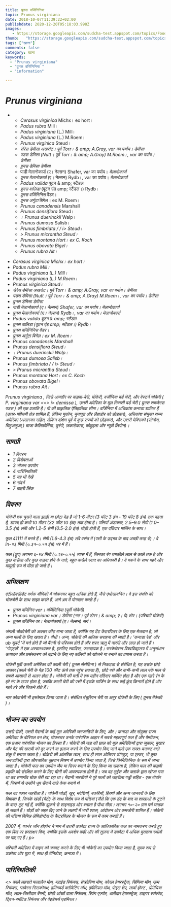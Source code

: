 ```yaml
---
title: प्रूनस वर्जिनिनिया 
topic: Prunus virginiana
date: 2018-10-07T11:39:22+02:00
publishdate: 2020-12-20T05:18:03.998Z
images: 
   - https://storage.googleapis.com/sudcha-test.appspot.com/topics/Food/prunus_virginiana/1.jpeg
thumb:   "https://storage.googleapis.com/sudcha-test.appspot.com/topics/Food/prunus_virginiana/thumb.jpeg"
tags: ["खाना"]
comments: false
category: खाना
keywords: 
  - "Prunus virginiana"
  - "प्रूनस वर्जिनिनिया "
  - "information"

---
```

<h1> <i> Prunus virginiana </i> </h1> <p> </p> <ul> <li> <ul> <li> <i> Cerasus virginica </i> Michx। ex hort। </li> <li> <i> Padus rubra </i> Mill। </li> <li> <i> Padus virginiana </i> (L.) Mill। </li> <li> <i> Padus virginiana </i> (L.) M.Roem। </li> <li> <i> Prunus virginica </i> Steud। </li> <li> <i> सेरेस डेमीसा </i। > अखरोट। पूर्व Torr। & amp; A.Gray, var का पर्याय। <i> डेमीसा </i> </li> <li> <i> पडस डेमिसा </i> (Nutt। पूर्व Torr। & amp; A.Gray) M.Roem।, var का पर्याय। <i> डेमीसा </i> </li> <li> <i> प्रुनस डेमिसा </i (न्यूट्रेंट। एक्स टोर। & amp; ए। ग्रे) वालप, var का पर्याय। <i> डेमीसा </i> </li> <li> पाडी मेलानोकार्पा </i> (ए। नेल्सन) Shafer, var का पर्याय। <i> मेलानोकार्पा </i> </li> <li> <i> प्रूनस मेलानोकार्पा </i> (ए। नेल्सन) Rydb।, var का पर्याय। <i> मेलानोकार्पा </i> </li> <li> <i> Padus valida </i> वूटन & amp; स्टैंडल </li> <li> <i> प्रूनस वालिडा </i> (वूटन एंड amp; स्टैंडल।) Rydb। </li> <li> <i> प्रूनस वर्जिनिनिस </i> वेंडर। </li> <li > <i> प्रूनस अर्गुटा </i> बिगेल। ex M. Roem। </li> <li> <i> Prunus canadensis </i> Marshall </li> <li> <i> Prunus densiflora </i> Steud। </li> <li> <i>। Prunus duerinckii </i> Walp। </Li> <li> <i> Prunus dumosa </i> Salisb। </Li> <li> <i> Prunus fimbriata / / i> Steud। </Li> <li> > <i> Prunus micrantha </i> Steud। </li> <li> <i> Prunus montana </i> Hort। ex C. Koch </li> <li> <i> Prunus obovata </​​i> Bigel। </li> <li> <i> Prunus rubra </i> Ait। </li> </ul> </ul। li> </ul> <ul> <li> <i> Cerasus virginica </i> Michx। ex hort। </li> <li> <i> Padus rubra </i> Mill। </li> <li> <i> Padus virginiana </i> (L.) Mill। </li> <li> <i> Padus virginiana </i> (L.) M.Roem। </li> <li> <i> Prunus virginica </i> Steud। </li> <li> <i> सेरेस डेमीसा </i। > अखरोट। पूर्व Torr। & amp; A.Gray, var का पर्याय। <i> डेमीसा </i> </li> <li> <i> पडस डेमिसा </i> (Nutt। पूर्व Torr। & amp; A.Gray) M.Roem।, var का पर्याय। <i> डेमीसा </i> </li> <li> <i> प्रुनस डेमिसा </i (न्यूट्रेंट। एक्स टोर। & amp; ए। ग्रे) वालप, var का पर्याय। <i> डेमीसा </i> </li> <li> पाडी मेलानोकार्पा </i> (ए। नेल्सन) Shafer, var का पर्याय। <i> मेलानोकार्पा </i> </li> <li> <i> प्रूनस मेलानोकार्पा </i> (ए। नेल्सन) Rydb।, var का पर्याय। <i> मेलानोकार्पा </i> </li> <li> <i> Padus valida </i> वूटन & amp; स्टैंडल </li> <li> <i> प्रूनस वालिडा </i> (वूटन एंड amp; स्टैंडल।) Rydb। </li> <li> <i> प्रूनस वर्जिनिनिस </i> वेंडर। </li> <li > <i> प्रूनस अर्गुटा </i> बिगेल। ex M. Roem। </li> <li> <i> Prunus canadensis </i> Marshall </li> <li> <i> Prunus densiflora </i> Steud। </li> <li> <i>। Prunus duerinckii </i> Walp। </Li> <li> <i> Prunus dumosa </i> Salisb। </Li> <li> <i> Prunus fimbriata / / i> Steud। </Li> <li> > <i> Prunus micrantha </i> Steud। </li> <li> <i> Prunus montana </i> Hort। ex C. Koch </li> <li> <i> Prunus obovata </​​i> Bigel। </li> <li> <i> Prunus rubra </i> Ait। </li> </ul> <p। > <i> Prunus virginiana </i>, जिसे आमतौर पर कड़वा-बेरी, चोकेरी, वर्जीनिया बर्ड चेरी, और वेस्टर्न चोकेरी (<i> P. virginiana </i> var <<> i> demissa </i के लिए भी कहा जाता है)। >), उत्तरी अमेरिका के मूल निवासी बर्ड चेरी (<i> प्रूनस </i> सबजेनस <i> पडस </i>) की एक प्रजाति है। <I> पी की प्राकृतिक ऐतिहासिक सीमा। वर्जिनिया </i> में अधिकांश कनाडा शामिल हैं (उत्तर-पश्चिमी क्षेत्र शामिल हैं, लेकिन युकोन, नुनावुत और लैब्राडोर को छोड़कर), अधिकांश संयुक्त राज्य अमेरिका (अलास्का सहित, लेकिन दक्षिण पूर्व में कुछ राज्यों को छोड़कर), और उत्तरी मेक्सिको (सोनोरा, चिहुआहुआ,) बाजा कैलिफ़ोर्निया, डुरंगो, ज़काटेकास, कोहूइला और न्यूवो लियोन)। </p> <h2> सामग्री </h2> <ul> <li> 1 विवरण </li> <li> 2 विशेषताओं </li> <li> 3 भोजन उपयोग </li> <li> 4 पारिस्थितिकी </li> <li> 5 यह भी देखें </li> <li> 6 संदर्भ </li> <li> 7 बाहरी लिंक </li> </ul> <h2> विवरण </h2> <p> चोकेरी एक चूसने वाला झाड़ी या छोटा पेड़ है जो 1-6 मीटर (3 फीट 3 इंच - 19 फीट 8 इंच) तक बढ़ता है, शायद ही कभी 10 मीटर (32 फीट 10 इंच) तक होता है। पत्तियाँ अंडाकार, 2.5–9.0 सेमी (1.0–3.5 इंच) लंबी और 1.2–5 सेमी (0.5-2.0 इंच) चौड़ी होती हैं, एक दाँतेदार मार्जिन के साथ। </p> <p> फूल 41111 में बनते हैं। सेमी (1.6-4.3 इंच) लंबे वसंत में (पत्ती के उद्भव के बाद अच्छी तरह से)। वे in-१३ मिमी (०.३१-०.५१ इंच) भर में हैं। </p> <p> फल (ड्रूप) लगभग ६-१४ मिमी (०.२४-०.५५) व्यास में हैं, जिनका रंग चमकीले लाल से काले तक है और कुछ कसैला और कुछ कड़वा होने के नाते, बहुत कसैले स्वाद का अधिकारी है। वे पकने के साथ गहरे और मामूली रूप से मीठा हो जाते हैं। </p> <h2> अभिलक्षण </h2> <p> एंटीऑक्सीडेंट वर्णक यौगिकों में चोकरचर बहुत अधिक होते हैं, जैसे एंथोसायनिन। वे इस संपत्ति को चोकबेरी के साथ साझा करते हैं, आगे भ्रम में योगदान करते हैं। </p> <ul> <li> <i> प्रूनस वर्जिनिन </i> var। <i> वर्जिनिनिया </i> (पूर्वी चोकेरी) </li> <li> <i> Prunus virginiana </i> var। <i> डेमीसा </i> (नट। पूर्व टोरर। & amp; ए। ग्रे) तोर। (पश्चिमी चोकेरी) </li> <li> <i> प्रूनस वर्जिनिन </i> वर। <i> मेलानोकार्पा </i> (ए। नेल्सन) सर्ग। </li> </ul> <p> जंगली चोकोचेरी को अक्सर कीट माना जाता है, क्योंकि यह टेंट कैटरपिलर के लिए एक मेजबान है, जो अन्य फलों के लिए खतरा है। पौधों। अन्य, चोकेरी की अधिक सराहना की जाती है। ‘कनाडा रेड’ और ub शूबर्ट ’में पत्ते होते हैं जो बैंगनी से परिपक्व होते हैं और शरद ऋतु में नारंगी और लाल हो जाते हैं। 'गोएर्ट्ज़' में एक अस्वास्थ्यकर है, इसलिए स्वादिष्ट, फलदायक है। सस्केचेवान विश्वविद्यालय में अनुसंधान उत्पादन और प्रसंस्करण को बढ़ाने के लिए नए कलियों को खोजने या बनाने का प्रयास करता है। </p <p> चोकेरी पूर्वी उत्तरी अमेरिका की काली चेरी (<i> प्रूनस सेरोटिना </i>) से निकटता से संबंधित है; यह उसके छोटे आकार (काले चेरी के पेड़ 100 फीट ऊंचे तक पहुंच सकता है), छोटे पत्ते और कभी-कभी लाल पके फल से सबसे आसानी से अलग होता है। चोकेरी की पत्ती में एक महीन दाँतेदार मार्जिन होता है और एक गहरे रंग के हरे रंग के ऊपर होता है, जबकि काली चेरी की पत्ती में इसके मार्जिन के साथ कई कुंद किनारों होते हैं और गहरे हरे और चिकने होते हैं। </p> <p> नाम कोकचेरी भी इस्तेमाल किया जाता है। संबंधित मंचूरियन चेरी या अमूर चोकेरी के लिए (<i> प्रूनस मैकेकी </i>)। </p> <h2> भोजन का उपयोग </h2> <p> उत्तरी रॉकी, उत्तरी मैदानों के कई मूल अमेरिकी जनजातियों के लिए, और। कनाडा और संयुक्त राज्य अमेरिका के बोरियल वन क्षेत्र, चोकरचर उनके पारंपरिक आहार में सबसे महत्वपूर्ण फल हैं और पेम्मीकन, एक प्रधान पारंपरिक भोजन का हिस्सा हैं। चोकेरी की जड़ की छाल को मूल अमेरिकियों द्वारा जुकाम, बुखार और पेट की खराबी को दूर करने या इलाज करने के लिए उपयोग किए जाने वाले एक सख्त-बनावट वाले शंकु में बनाया जाता है। चोकेरी की आंतरिक छाल, साथ ही लाल ओसियर डॉगवुड, या एल्डर, भी कुछ जनजातियों द्वारा औपचारिक धूम्रपान मिश्रण में उपयोग किया जाता है, जिसे किनिकिनिक के रूप में जाना जाता है। चोकेरी फल का उपयोग जैम या सिरप बनाने के लिए किया जा सकता है, लेकिन फल की कड़वी प्रकृति को संरक्षित करने के लिए चीनी की आवश्यकता होती है। जब वह लुईस और क्लार्क द्वारा खोजा गया था तब सगागॉव चोक चेरी खा रहा था। मैदानी भारतीयों ने पूरे फलों को जहरीला गड्ढों सहित - एक मोर्टार में, जिसमें से उन्होंने धूप सेंकने वाले केक बनाये थे </p> <p> फल का पत्थर जहरीला है। चोकेरी घोड़ों, खुर, मवेशियों, बकरियों, हिरणों और अन्य जानवरों के लिए विषाक्त है, जिनके खंडों (पेटों) के साथ विशेष रूप से पत्तियां (जैसे कि एक ठंढ के बाद या शाखाओं के टूटने के बाद) टूट गई हैं, क्योंकि झुकने से साइनाइड और बनाता है पौधा मीठा। लगभग १०-२० ग्राम पर्ण घातक हो सकते हैं। घोड़ों को जहर दिए जाने के लक्षणों में भारी श्वास, आंदोलन और कमजोरी शामिल हैं। चोकेरी की पत्तियां विभिन्न लेपिडोप्टेरा के कैटरपिलर के भोजन के रूप में काम करती हैं। </p> <p> 2007 में, गवर्नर जॉन होएवेन ने भाग में उत्तरी डकोटा राज्य के आधिकारिक फल का नामकरण करते हुए एक बिल पर हस्ताक्षर किए, क्योंकि इसके अवशेष कहीं और की तुलना में डकोटा में अधिक पुरातत्व स्थलों पर पाए गए हैं। <//> p> <p> पश्चिमी अमेरिका में वाइन को क्राफ्ट करने के लिए भी चोकेरी का उपयोग किया जाता है, मुख्य रूप से डकोटा और यूटा में, साथ ही मैनिटोबा, कनाडा में। </p> <h2> पारिस्थितिकी </h2> <> काले लहराते फलालैन मोथ, ब्लाइंड स्फिंक्स, सेक्रोपिया मोथ, कोरल हेयरस्ट्रेक, सिंथिया मॉथ, एल्म स्फिंक्स, ग्लवेरस सिलकोमथ, हमिंगबर्ड क्लीवेटिंग मॉथ, इंपीरियल मॉथ, पोइल शेप, लार्वा होस्ट , प्रोमेथिया मॉथ, लाल-चित्तीदार बैंगनी, छोटी आंखों वाला स्फिंक्स, स्प्रिंग एज़्योर, धारीदार हेयरस्ट्रेक, टाइगर स्वोल्वेट, ट्विन-स्पॉटेड स्फिंक्स और वेइडेयर्स एडमिरल। </p> 